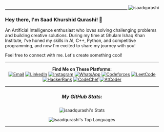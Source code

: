 <img align="right" src="https://visitor-badge.laobi.icu/badge?page_id=isaadqurashi/isaadqurashi" alt="isaadqurashi">    

<p align="center">
</p>


<hr>

### Hey there, I'm Saad Khurshid Qurashi! 👋

An Artificial Intelligence enthusiast who loves solving challenging problems and building creative solutions. During my time at Ghulam Ishaq Khan Institute, I've honed my skills in AI, C++, Python, and competitive programming, and now I'm excited to share my journey with you!

Feel free to connect with me. Let's create something cool!


<div align="center">

<hr>

<strong> Find Me on These Platforms: </strong>  
[![Email](https://img.shields.io/badge/Email-%25-%23D14836.svg?logo=gmail&logoColor=white)](mailto:saadkhurshidqureshi@gmail.com)
[![LinkedIn](https://img.shields.io/badge/LinkedIn-%230077B5.svg?logo=linkedin&logoColor=white)](https://www.linkedin.com/in/isaadqurashi) 
[![Instagram](https://img.shields.io/badge/Instagram-%23E4405F.svg?logo=instagram&logoColor=white)](https://instagram.com/isaadqurashi)
[![WhatsApp](https://img.shields.io/badge/WhatsApp-%25-%2300E676.svg?logo=whatsapp&logoColor=white)](https://web.whatsapp.com/send/?phone=%2B923171258892&text&type=phone_number&app_absent=0)
[![Codeforces](https://img.shields.io/badge/Codeforces-%25-%231A1B27.svg?logo=codeforces&logoColor=white)](https://codeforces.com/profile/saadkhurshidqureshi)
[![LeetCode](https://img.shields.io/badge/LeetCode-Profile-orange?style=flat&logo=leetcode&logoColor=white)](https://leetcode.com/u/PrOfEsS0R/)
[![HackerRank](https://img.shields.io/badge/HackerRank-Profile-blue?style=flat&logo=hackerrank&logoColor=white)](https://www.hackerrank.com/profile/isaadqurashi)
[![CodeChef](https://img.shields.io/badge/CodeChef-Profile-green?style=flat-square&logo=codechef&logoColor=white)](https://www.codechef.com/users/isaadqurashi)
[![AtCoder](https://img.shields.io/badge/AtCoder-Profile-blue?style=flat&logo=atcoder&logoColor=white)](https://atcoder.jp/users/morrtal)

</div>




<div align="center">

<hr>
<h5 style="font-size: 16px;"><strong>My GitHub Stats:</strong></h5>

![isaadqurashi's Stats](https://github-readme-stats.vercel.app/api?username=isaadqurashi&theme=vue-dark&show_icons=true&hide_border=false&count_private=true)

![isaadqurashi's Top Languages](https://github-readme-stats.vercel.app/api/top-langs/?username=isaadqurashi&theme=vue-dark&show_icons=true&hide_border=false&layout=compact)

<hr>

</div>



